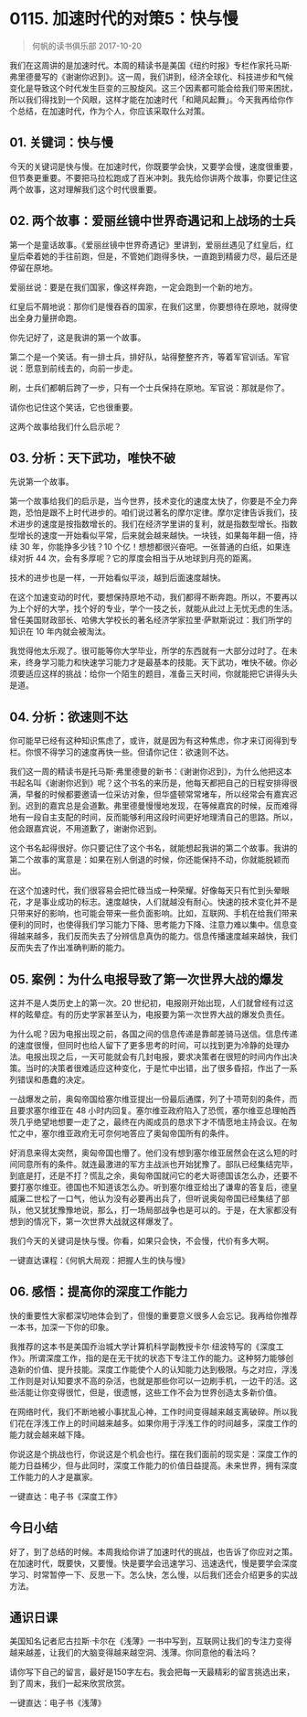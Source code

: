# 0115. 加速时代的对策5：快与慢
> 何帆的读书俱乐部
2017-10-20

我们在这周讲的是加速时代。本周的精读书是美国《纽约时报》专栏作家托马斯·弗里德曼写的《谢谢你迟到》。这一周，我们讲到，经济全球化、科技进步和气候变化是导致这个时代发生巨变的三股旋风。这三个因素都可能会给我们带来困扰，所以我们得找到一个风眼，这样才能在加速时代「和飓风起舞」。今天我再给你作个总结，在加速时代，作为个人，你应该采取什么对策。

## 01. 关键词：快与慢

今天的关键词是快与慢。在加速时代，你既要学会快，又要学会慢，速度很重要，但节奏更重要。不要把马拉松跑成了百米冲刺。我先给你讲两个故事，你要记住这两个故事，这对理解我们这个时代很重要。

## 02. 两个故事：爱丽丝镜中世界奇遇记和上战场的士兵

第一个是童话故事。《爱丽丝镜中世界奇遇记》里讲到，爱丽丝遇见了红皇后，红皇后牵着她的手往前跑，但是，不管她们跑得多快，一直跑到精疲力尽，最后还是停留在原地。

爱丽丝说：要是在我们国家，像这样奔跑，一定会跑到一个新的地方。

红皇后不屑地说：那你们是慢吞吞的国家，在我们这里，你要想待在原地，就得使出全身力量拼命跑。

你先记好了，这是我讲的第一个故事。

第二个是一个笑话。有一排士兵，排好队，站得整整齐齐，等着军官训话。军官说：愿意到前线去的，向前一步走。

刷，士兵们都朝后跨了一步，只有一个士兵保持在原地。军官说：那就是你了。

请你也记住这个笑话，它也很重要。

这两个故事给我们什么启示呢？

## 03. 分析：天下武功，唯快不破

先说第一个故事。

第一个故事给我们的启示是，当今世界，技术变化的速度太快了，你要是不全力奔跑，恐怕是跟不上时代进步的。咱们说过著名的摩尔定律。摩尔定律告诉我们，技术进步的速度是按指数增长的。我们在经济学里讲的复利，就是指数型增长。指数型增长的速度一开始看似平常，后来就会越来越快。一块钱，如果每年翻一倍，持续 30 年，你能挣多少钱？10 个亿！想想都很兴奋吧。一张普通的白纸，如果连续对折 44 次，会有多厚呢？它的厚度会相当于从地球到月亮的距离。

技术的进步也是一样，一开始看似平淡，越到后面速度越快。

在这个加速变动的时代，要想保持原地不动，我们都得不断奔跑。所以，不要再以为上个好的大学，找个好的专业，学个一技之长，就能从此过上无忧无虑的生活。曾任美国财政部长、哈佛大学校长的著名经济学家拉里·萨默斯说过：我们所学的知识在 10 年内就会被淘汰。

我觉得他太乐观了。很可能等你大学毕业，所学的东西就有一大部分过时了。在未来，终身学习能力和快速学习能力才是最基本的技能。天下武功，唯快不破。你必须要适应这样的挑战：给你一个陌生的题目，准备三天时间，你就能把它讲得头头是道。

## 04. 分析：欲速则不达

你可能早已经有这种知识焦虑了，或许，就是因为有这种焦虑，你才来订阅得到专栏。你恨不得学习的速度再快一些。但请你记住：欲速则不达。

我们这一周的精读书是托马斯·弗里德曼的新书：《谢谢你迟到》，为什么他把这本书起名叫《谢谢你迟到》呢？这个书名的来历是，他每天都把自己的日程安排得很满，早餐的时候都要邀请一位采访对象，但华盛顿常常堵车，所以经常会有嘉宾迟到。迟到的嘉宾总是会道歉。弗里德曼慢慢地发现，在等候嘉宾的时候，反而难得地有一段自主支配的时间，反而能够利用这段时间更好地理清自己的思路。所以，他会跟嘉宾说，不用道歉了，谢谢你迟到。

这个书名起得很好。你只要记住了这个书名，就能想起我讲的第二个故事。我讲的第二个故事的寓意是：如果在别人倒退的时候，你还能保持不动，你就能脱颖而出。

在这个加速时代，我们很容易会把忙碌当成一种荣耀。好像每天只有忙到头晕眼花，才是事业成功的标志。速度越快，人们就越没有耐心。快速的技术变化并不是只带来好的影响，也可能会带来一些负面影响。比如，互联网、手机在给我们带来便利的同时，也使得我们学习能力下降、思考能力下降、注意力难以集中。信息变得越来越多，我们反而失去了分辨信息真伪的能力。信息传播速度越来越快，我们反而失去了作出准确判断的能力。

## 05. 案例：为什么电报导致了第一次世界大战的爆发

这并不是人类历史上的第一次。20 世纪初，电报刚开始出现，人们就曾经有过这样的眩晕症。有的历史学家甚至认为，电报要为第一次世界大战的爆发负责任。

为什么呢？因为电报出现之前，各国之间的信息传递是靠邮差骑马送信。信息传递的速度很慢，但同时也给人留下了更多思考的时间，可以找到更为冷静的处理办法。电报出现之后，一天可能就会有几封电报，要求决策者在很短的时间内作出决策。当时的决策者很难适应这种变化，于是忙中出错，出了很多昏招，作出了一系列错误和愚蠢的决定。

一战爆发之前，奥匈帝国给塞尔维亚提出一份最后通牒，列了十项苛刻的条件，而且要求塞尔维亚在 48 小时内回复。塞尔维亚政府陷入了恐慌，塞尔维亚总理帕西茨几乎绝望地想要一走了之，最终在内阁成员的恳求下才不情愿地主持会议。在匆忙之中，塞尔维亚政府无可奈何地答应了奥匈帝国所有的条件。

好消息来得太突然，奥匈帝国也懵了。他们没有想到塞尔维亚居然会在这么短的时间同意所有的条件。就连最激进的军方主战派也开始犹豫了。部队已经集结完毕，到底是打，还是不打？慌乱之余，奥匈帝国就问它的老大哥德国该怎么办，还要不要打塞尔维亚。德国也不知道该怎么办。听到塞尔维亚给出了谦卑的答复后，德皇威廉二世松了一口气，他认为没有必要再出兵了，但听说奥匈帝国已经集结了部队，他又犹犹豫豫地说，那么，打一场局部战争也是可以的。于是，在大家都没有想到的情况下，第一次世界大战就这样爆发了。

我们今天的关键词是快与慢。你看，如果只会快，不会慢，代价有多大啊。

一键直达课程：《何帆大局观：把握人生的快与慢》

## 06. 感悟：提高你的深度工作能力

快的重要性大家都深切地体会到了，但慢的重要意义很多人会忘记。我再给你推荐一本书，加深一下你的印象。

我推荐的这本书是美国乔治城大学计算机科学副教授卡尔·纽波特写的《深度工作》。所谓深度工作，指的是在无干扰的状态下专注工作的能力。这种努力能够创造新的价值、提升技能。深度工作能使个人的认知能力达到极限。与之对应，浮浅工作则是对认知要求不高的杂活，也就是那些你可以一边刷手机，一边干的活。这些活能让你变得很忙，但是，很遗憾，这些工作不会为世界创造太多新价值。

在网络时代，我们不断地被小事扰乱心神，工作时间变得越来越支离破碎。所以我们花在浮浅工作上的时间越来越多。如果你用于浮浅工作的时间越多，深度工作的能力就会越来越下降。

你说这是个挑战也行，你说这是个机会也行。摆在我们面前的现实是：深度工作的能力日益稀少，但与此同时，深度工作能力的价值日益提高。未来世界，拥有深度工作能力的人才是赢家。

一键直达：电子书《深度工作》

## 今日小结

好了，到了总结的时候。本周我给你讲了加速时代的挑战，也告诉了你应对之策。在加速时代，既要快，又要慢。快是要学会迅速学习、迅速迭代，慢是要学会深度学习、时常暂停一下、反思一下。怎么快，怎么慢，以后我们还会介绍更多的实战方法。

## 通识日课

美国知名记者尼古拉斯·卡尔在《浅薄》一书中写到，互联网让我们的专注力变得越来越差，让我们的大脑变得越来越空洞、浅薄。你同意他的看法吗？     

请你写下自己的留言，最好是150字左右。我会把每一天最精彩的留言挑选出来，到了周末，我们一起来欣赏欣赏。

一键直达：电子书《浅薄》


